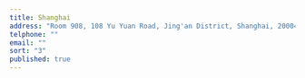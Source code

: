 ```yaml
---
title: Shanghai
address: "Room 908, 108 Yu Yuan Road, Jing'an District, Shanghai, 200040"
telphone: ""
email: ""
sort: "3"
published: true
---
```



